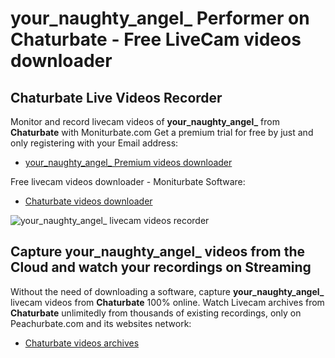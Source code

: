 # your_naughty_angel_ Performer on Chaturbate - Free LiveCam videos downloader

## Chaturbate Live Videos Recorder

Monitor and record livecam videos of **your_naughty_angel_** from **Chaturbate** with Moniturbate.com
Get a premium trial for free by just and only registering with your Email address:
* [your_naughty_angel_ Premium videos downloader](https://moniturbate.com/request-demo-licence-key.html)

Free livecam videos downloader - Moniturbate Software:
* [Chaturbate videos downloader](https://moniturbate.com/moniturbate-download-software.html)

![your_naughty_angel_ livecam videos recorder](https://peachurnet.com/templates/moniturbate-software.png)


## Capture your_naughty_angel_ videos from the Cloud and watch your recordings on Streaming

Without the need of downloading a software, capture **your_naughty_angel_** livecam videos from **Chaturbate** 100% online.
Watch Livecam archives from **Chaturbate** unlimitedly from thousands of existing recordings, only on Peachurbate.com and its websites network:
* [Chaturbate videos archives](https://peachurnet.com/)